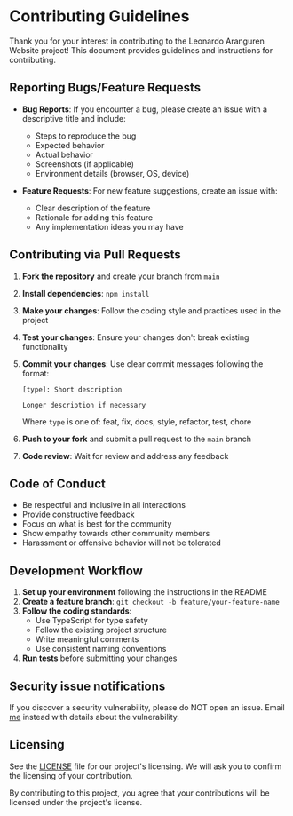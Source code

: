 # Contributing Guidelines

Thank you for your interest in contributing to the Leonardo Aranguren Website project! This document provides guidelines and instructions for contributing.

## Reporting Bugs/Feature Requests

- **Bug Reports**: If you encounter a bug, please create an issue with a descriptive title and include:

    - Steps to reproduce the bug
    - Expected behavior
    - Actual behavior
    - Screenshots (if applicable)
    - Environment details (browser, OS, device)

- **Feature Requests**: For new feature suggestions, create an issue with:
    - Clear description of the feature
    - Rationale for adding this feature
    - Any implementation ideas you may have

## Contributing via Pull Requests

1. **Fork the repository** and create your branch from `main`
2. **Install dependencies**: `npm install`
3. **Make your changes**: Follow the coding style and practices used in the project
4. **Test your changes**: Ensure your changes don't break existing functionality
5. **Commit your changes**: Use clear commit messages following the format:

    ```
    [type]: Short description

    Longer description if necessary
    ```

    Where `type` is one of: feat, fix, docs, style, refactor, test, chore

6. **Push to your fork** and submit a pull request to the `main` branch
7. **Code review**: Wait for review and address any feedback

## Code of Conduct

- Be respectful and inclusive in all interactions
- Provide constructive feedback
- Focus on what is best for the community
- Show empathy towards other community members
- Harassment or offensive behavior will not be tolerated

## Development Workflow

1. **Set up your environment** following the instructions in the README
2. **Create a feature branch**: `git checkout -b feature/your-feature-name`
3. **Follow the coding standards**:
    - Use TypeScript for type safety
    - Follow the existing project structure
    - Write meaningful comments
    - Use consistent naming conventions
4. **Run tests** before submitting your changes

## Security issue notifications

If you discover a security vulnerability, please do NOT open an issue. Email [me](mailto:leoaranguren10@gmail.com) instead with details about the vulnerability.

## Licensing

See the [LICENSE](LICENSE) file for our project's licensing. We will ask you to confirm the licensing of your contribution.

By contributing to this project, you agree that your contributions will be licensed under the project's license.
